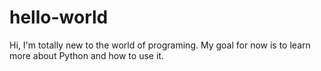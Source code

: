 # hello-world

Hi, I'm totally new to the world of programing. My goal for now is to learn more about Python and how to use it.
